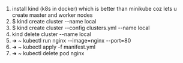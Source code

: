 1. install kind (k8s in docker) which is better than minikube coz lets u create master and worker nodes
2. $ kind create cluster --name local
3. $ kind create cluster --config clusters.yml --name local
4. kind delete cluster --name local
5. ➜  ~ kubectl run nginx --image=nginx --port=80
6. ➜  ~ kubectl apply -f manifest.yml
7. ➜  ~ kubectl delete pod nginx